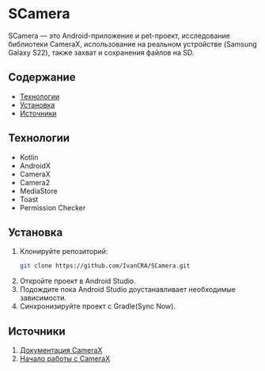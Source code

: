 # SCamera

SCamera — это Android-приложение и pet-проект, исследование библиотеки CameraX, использование на реальном устройстве (Samsung Galaxy S22), также захват и сохранения файлов на SD. 

## Содержание

- [Технологии](#технологии)
- [Установка](#установка)
- [Источники](#источники)

## Технологии

- Kotlin
- AndroidX
- CameraX
- Camera2
- MediaStore
- Toast
- Permission Checker

## Установка

1. Клонируйте репозиторий:
   ```bash
   git clone https://github.com/IvanCRA/SCamera.git
   ```
2. Откройте проект в Android Studio.
3. Подождите пока Android Studio доустанавливает необходимые зависимости.
4. Синхронизируйте проект с Gradle(Sync Now).

## Источники

1. [Документация CameraX](https://github.com/IvanCRA/SCamera "Документация CameraX")
2. [Начало работы с CameraX](https://github.com/IvanCRA/SCamera "Начало работы с CameraX")